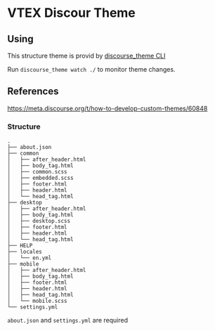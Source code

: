 # VTEX Discour Theme


## Using

This structure theme is provid by [discourse_theme CLI](https://github.com/discourse/discourse_theme)

Run `discourse_theme watch ./` to monitor theme changes.

## References

https://meta.discourse.org/t/how-to-develop-custom-themes/60848


### Structure

```
.
├── about.json
├── common
│   ├── after_header.html
│   ├── body_tag.html
│   ├── common.scss
│   ├── embedded.scss
│   ├── footer.html
│   ├── header.html
│   └── head_tag.html
├── desktop
│   ├── after_header.html
│   ├── body_tag.html
│   ├── desktop.scss
│   ├── footer.html
│   ├── header.html
│   └── head_tag.html
├── HELP
├── locales
│   └── en.yml
├── mobile
│   ├── after_header.html
│   ├── body_tag.html
│   ├── footer.html
│   ├── header.html
│   ├── head_tag.html
│   └── mobile.scss
└── settings.yml

```

`about.json`  and `settings.yml` are required

